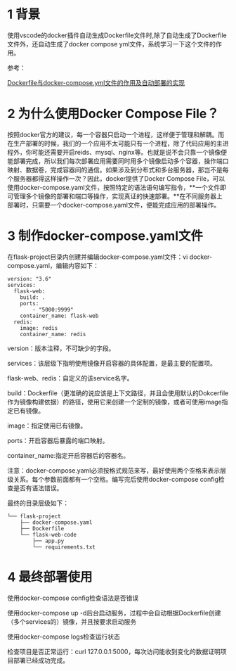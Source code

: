 # 1 背景
使用vscode的docker插件自动生成Dockerfile文件时,除了自动生成了Dockerfile文件外，还自动生成了docker compose yml文件，系统学习一下这个文件的作用。

参考：

[Dockerfile与docker-compose.yml文件的作用及自动部署的实现](https://www.jianshu.com/p/a73ca4bb7dd9)

# 2 为什么使用Docker Compose File？
按照docker官方的建议，每一个容器只启动一个进程，这样便于管理和解耦。而在生产部署的时候，我们的一个应用不太可能只有一个进程，除了代码应用的主进程外，你可能还需要开启reids、mysql、nginx等。也就是说不会只靠一个镜像便能部署完成，所以我们每次部署应用需要同时用多个镜像启动多个容器，操作端口映射、数据卷，完成容器间的通信。如果涉及到分布式和多台服务器，那岂不是每个服务器都得这样操作一次？因此，docker提供了Docker Compose File，可以使用docker-compose.yaml文件，按照特定的语法语句编写指令，**一个文件即可管理多个镜像的部署和端口等操作，实现真证的快速部署。**在不同服务器上部署时，只需要一个docker-compose.yaml文件，便能完成应用的部署操作。

# 3 制作docker-compose.yaml文件
在flask-project目录内创建并编辑docker-compose.yaml文件：vi docker-compose.yaml，编辑内容如下：
```
version: "3.6"
services:
  flask-web:
    build: .
    ports:
        - "5000:9999"
    container_name: flask-web
  redis:
    image: redis
    container_name: redis
```
version：版本注释，不可缺少的字段。

services：该层级下指明使用镜像开启容器的具体配置，是最主要的配置项。

flask-web、redis：自定义的该service名字。

build：Dockerfile（更准确的说应该是上下文路径，并且会使用默认的Dokcerfile作为镜像构建依据）的路径，使用它来创建一个定制的镜像，或者可使用image指定已有镜像。

image：指定使用已有镜像。

ports：开启容器后暴露的端口映射。

container_name:指定开启容器后的容器名。

注意：docker-compose.yaml必须按格式规范来写，最好使用两个空格来表示层级关系。每个参数前面都有一个空格。编写完后使用docker-compose config检查是否有语法错误。

最终的目录层级如下：
```
└── flask-project
    ├── docker-compose.yaml
    ├── Dockerfile
    └── flask-web-code
        ├── app.py
        └── requirements.txt
```

# 4 最终部署使用
使用docker-compose config检查语法是否错误

使用docker-compose up -d后台启动服务，过程中会自动根据Dockerfile创建（多个services的）镜像，并且按要求启动服务

使用docker-compose logs检查运行状态

检查项目是否正常运行：curl 127.0.0.1:5000，每次访问能收到变化的数据证明项目部署已经成功完成。
